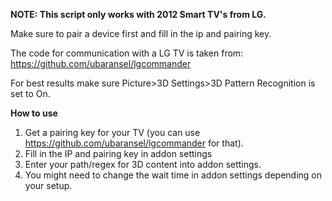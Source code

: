  **NOTE: This script only works with 2012 Smart TV's from LG.**
 
 Make sure to pair a device first and fill in the ip and pairing key.
 
 The code for communication with a LG TV is taken from: https://github.com/ubaransel/lgcommander
 
 For best results make sure Picture>3D Settings>3D Pattern Recognition is set to On.
 
 **How to use**
 1. Get a pairing key for your TV (you can use https://github.com/ubaransel/lgcommander for that).
 2. Fill in the IP and pairing key in addon settings
 3. Enter your path/regex for 3D content into addon settings.
 4. You might need to change the wait time in addon settings depending on your setup.
 
